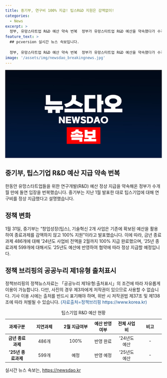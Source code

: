 ```yaml
---
title: 중기부, 연구비 100% 지급! 팁스R&D 지원은 감액없이!
categories:
  - News
excerpt: >
  정부, 유망스타트업 R&D 예산 약속 번복  정부가 유망스타트업 R&D 예산을 약속했다가 수개월 만에 번복했다. 중기부는 1월 발표대로 연구비를 지급했지만, 정부의 돌연 입장 변화에 주목.
feature_text: >
  ## pcversion 실시간 뉴스 속보입니다.

  정부, 유망스타트업 R&D 예산 약속 번복  정부가 유망스타트업 R&D 예산을 약속했다가 수개월 만에 번복했다. 중기부는 1월 발표대로 연구비를 지급했지만, 정부의 돌연 입장 변화에 주목.
image: '/assets/img/newsdao_breakingnews.jpg'
---
```


<p><img src="/assets/img/newsdao_breakingnews.jpg" alt="pcversion 속보" /></p>

<h2>중기부, 팁스기업 R&D 예산 지급 약속 번복</h2>

<p data-ke-size="size16">한동안 유망스타트업들을 위한 연구개발(R&D) 예산 정상 지급을 약속해온 정부가 수개월 만에 돌연 입장을 번복했습니다. 중기부는 지난 1월 발표한 대로 팁스기업에 대해 연구비를 정상 지급했다고 설명했습니다.</p>

<h2 data-ke-size="size26">정책 변화</h2>

<p data-ke-size="size16">1월 31일, 중기부는 “창업성장(팁스), 기술혁신 2개 사업은 기존에 확보된 예산을 활용하여 종료과제를 감액하지 않고 100% 지원”이라고 발표했습니다. 이에 따라, 금년 종료과제 486개에 대해 ’24년도 사업비 전액을 2월까지 100% 지급 완료했으며, ’25년 종료과제 599개에 대해서도 ’25년도 예산에 반영하여 협약에 따라 정상 지급할 예정입니다.</p>

<h2 data-ke-size="size26">정책 브리핑의 공공누리 제1유형 출처표시</h2>

<p data-ke-size="size16">정책브리핑의 정책뉴스자료는 「공공누리 제1유형:출처표시」의 조건에 따라 자유롭게 이용이 가능합니다. 다만, 사진의 경우 제3자에게 저작권이 있으므로 사용할 수 없습니다. 기사 이용 시에는 출처를 반드시 표기해야 하며, 위반 시 저작권법 제37조 및 제138조에 따라 처벌될 수 있습니다. <span style="color: #1a5490;">(자료출처=정책브리핑 https://www.korea.kr)</span></p>

<table>
    <caption>팁스기업 R&D 예산 현황</caption>
    <colgroup>
        <col style="width: 15%" />
        <col style="width: 20%" />
        <col style="width: 20%" />
        <col style="width: 15%" />
        <col style="width: 15%" />
        <col style="width: 15%" />
    </colgroup>
    <thead>
        <tr>
            <th scope="col">과제구분</th>
            <th scope="col">지연과제</th>
            <th scope="col">2월 지급여부</th>
            <th scope="col">예산 반영 여부</th>
            <th scope="col">전체 사업비</th>
            <th scope="col">비고</th>
        </tr>
    </thead>
    <tbody>
        <tr>
            <td style="text-align: center;"><b>금년 종료과제</b></td>
            <td style="text-align: center;">486개</td>
            <td style="text-align: center;">100%</td>
            <td style="text-align: center;">반영 완료</td>
            <td style="text-align: center;">’24년도 예산</td>
            <td style="text-align: center;">-</td>
        </tr>
         <tr>
            <td style="text-align: center;"><b>’25년 종료과제</b></td>
            <td style="text-align: center;">599개</td>
            <td style="text-align: center;">예정</td>
            <td style="text-align: center;">반영 예정</td>
            <td style="text-align: center;">’25년도 예산</td>
            <td style="text-align: center;">-</td>
        </tr>
    </tbody>
</table>
실시간 뉴스 속보는, <a href="https://newsdao.kr" rel="dofollow">https://newsdao.kr</a>


